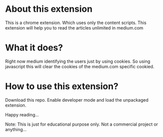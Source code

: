 # About this extension

This is a chrome extension. Which uses only the content scripts. This extension will help you to read the articles unlimited in medium.com


# What it does?

Right now medium identifying the users just by using cookies. So using javascript this will clear the cookies of the medium.com specific cookied.


# How to use this extension?

Download this repo. Enable developer mode and load the unpackaged extension.


Happy reading... 

Note: This is just for educational purpose only. Not a commercial project or anything...
